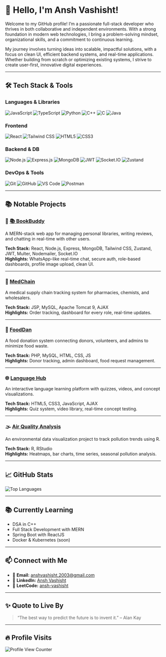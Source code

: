# 👋 Hello, I'm Ansh Vashisht!

Welcome to my GitHub profile! I’m a passionate full-stack developer who thrives in both collaborative and independent environments. With a strong foundation in modern web technologies, I bring a problem-solving mindset, organizational skills, and a commitment to continuous learning.

My journey involves turning ideas into scalable, impactful solutions, with a focus on clean UI, efficient backend systems, and real-time applications. Whether building from scratch or optimizing existing systems, I strive to create user-first, innovative digital experiences.

---

## 🛠️ Tech Stack & Tools

### Languages & Libraries
![JavaScript](https://img.shields.io/badge/-JavaScript-F7DF1E?style=flat&logo=javascript&logoColor=black)
![TypeScript](https://img.shields.io/badge/-TypeScript-3178C6?style=flat&logo=typescript&logoColor=white)
![Python](https://img.shields.io/badge/-Python-3776AB?style=flat&logo=python&logoColor=white)
![C++](https://img.shields.io/badge/-C++-00599C?style=flat&logo=cplusplus&logoColor=white)
![C](https://img.shields.io/badge/-C-A8B9CC?style=flat&logo=c&logoColor=white)
![Java](https://img.shields.io/badge/-Java-007396?style=flat&logo=java&logoColor=white)

### Frontend
![React](https://img.shields.io/badge/-React-61DAFB?style=flat&logo=react&logoColor=black)
![Tailwind CSS](https://img.shields.io/badge/-Tailwind_CSS-38B2AC?style=flat&logo=tailwind-css&logoColor=white)
![HTML5](https://img.shields.io/badge/-HTML5-E34F26?style=flat&logo=html5&logoColor=white)
![CSS3](https://img.shields.io/badge/-CSS3-1572B6?style=flat&logo=css3&logoColor=white)

### Backend & DB
![Node.js](https://img.shields.io/badge/-Node.js-339933?style=flat&logo=nodedotjs&logoColor=white)
![Express.js](https://img.shields.io/badge/-Express.js-000000?style=flat&logo=express&logoColor=white)
![MongoDB](https://img.shields.io/badge/-MongoDB-47A248?style=flat&logo=mongodb&logoColor=white)
![JWT](https://img.shields.io/badge/-JWT-000000?style=flat&logo=jsonwebtokens&logoColor=white)
![Socket.IO](https://img.shields.io/badge/-Socket.IO-010101?style=flat&logo=socket.io&logoColor=white)
![Zustand](https://img.shields.io/badge/-Zustand-000000?style=flat&logo=Zustand&logoColor=white)

### DevOps & Tools
![Git](https://img.shields.io/badge/-Git-F05032?style=flat&logo=git&logoColor=white)
![GitHub](https://img.shields.io/badge/-GitHub-181717?style=flat&logo=github&logoColor=white)
![VS Code](https://img.shields.io/badge/-VSCode-007ACC?style=flat&logo=visual-studio-code&logoColor=white)
![Postman](https://img.shields.io/badge/-Postman-FF6C37?style=flat&logo=postman&logoColor=white)

---

## 📚 Notable Projects

### 🚀 [📚 BookBuddy](https://github.com/ansh-vashisht2003/BookBuddy)
A MERN-stack web app for managing personal libraries, writing reviews, and chatting in real-time with other users.  

**Tech Stack:** React, Node.js, Express, MongoDB, Tailwind CSS, Zustand, JWT, Multer, Nodemailer, Socket.IO  
**Highlights:** WhatsApp-like real-time chat, secure auth, role-based dashboards, profile image upload, clean UI.

---

### 💊 [MedChain](https://github.com/ansh-vashisht2003/MedChain.github.io)
A medical supply chain tracking system for pharmacies, chemists, and wholesalers.  

**Tech Stack:** JSP, MySQL, Apache Tomcat 9, AJAX  
**Highlights:** Order tracking, dashboard for every role, real-time updates.

---


### 🍱 [FoodDan](https://github.com/ansh-vashisht/foodDan.github.io)
A food donation system connecting donors, volunteers, and admins to minimize food waste.  

**Tech Stack:** PHP, MySQL, HTML, CSS, JS  
**Highlights:** Donor tracking, admin dashboard, food request management.

---


### 🌐 [Language Hub](https://github.com/ansh-vashisht/LangHub.github.io)
An interactive language learning platform with quizzes, videos, and concept visualizations.  

**Tech Stack:** HTML5, CSS3, JavaScript, AJAX  
**Highlights:** Quiz system, video library, real-time concept testing.

---

### 🌫️ [Air Quality Analysis](https://github.com/ansh-vashisht/AirQuality.github.io)
An environmental data visualization project to track pollution trends using R.  

**Tech Stack:** R, RStudio  
**Highlights:** Heatmaps, bar charts, time series, seasonal pollution analysis.

---


## 📈 GitHub Stats

![Top Languages](https://github-readme-stats.vercel.app/api/top-langs/?username=ansh-vashisht2003&layout=compact&theme=radical)

---

## 📚 Currently Learning

- DSA in C++
- Full Stack Development with MERN
- Spring Boot with ReactJS
- Docker & Kubernetes (soon)

---

## 📫 Connect with Me

- 📧 **Email:** [anshvashisht.2003@gmail.com](mailto:anshvashisht.2003@gmail.com)
- 💼 **LinkedIn:** [Ansh Vashisht](https://www.linkedin.com/in/ansh-vashisht-1759681ba/)
- 🧩 **LeetCode:** [ansh-vashisht](https://leetcode.com/u/ansh-vashisht/)

---

## ✨ Quote to Live By

> “The best way to predict the future is to invent it.” – Alan Kay

---

## 🔥 Profile Visits

![Profile View Counter](https://komarev.com/ghpvc/?username=ansh-vashisht2003)

